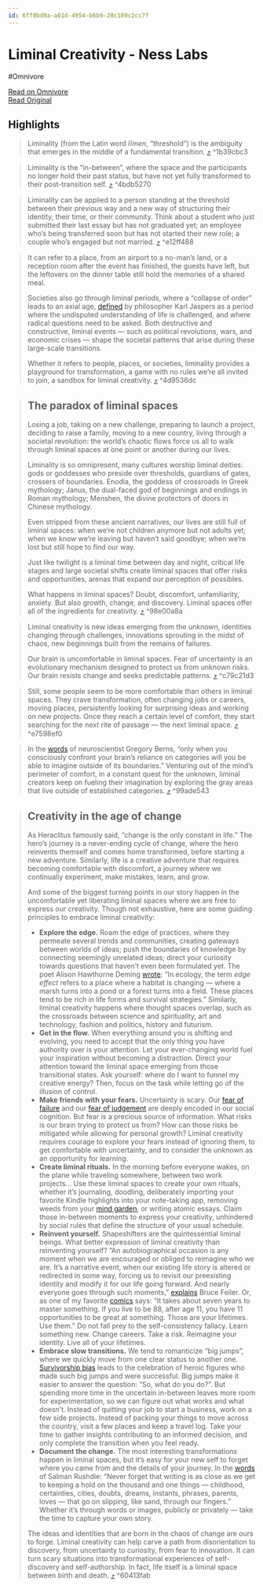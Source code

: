 ```yaml
---
id: 6ff0bd9a-a01d-4954-b6b9-28c109c2cc7f
---
```


# Liminal Creativity - Ness Labs
#Omnivore

[Read on Omnivore](https://omnivore.app/me/liminal-creativity-ness-labs-18e02a0d1fe)  
[Read Original](https://nesslabs.com/liminal-creativity)

## Highlights

> Liminality (from the Latin word _līmen_, “threshold”) is the ambiguity that emerges in the middle of a fundamental transition. [⤴️](https://omnivore.app/me/liminal-creativity-ness-labs-18e02a0d1fe#1b39cbc3-0d22-4fc2-b07e-972bb3ad2351) ^1b39cbc3

> Liminality is the “in-between”, where the space and the participants no longer hold their past status, but have not yet fully transformed to their post-transition self. [⤴️](https://omnivore.app/me/liminal-creativity-ness-labs-18e02a0d1fe#4bdb5270-f433-4f0a-86ce-f2e4a776178e) ^4bdb5270

> Liminality can be applied to a person standing at the threshold between their previous way and a new way of structuring their identity, their time, or their community. Think about a student who just submitted their last essay but has not graduated yet; an employee who’s being transferred soon but has not started their new role; a couple who’s engaged but not married. [⤴️](https://omnivore.app/me/liminal-creativity-ness-labs-18e02a0d1fe#e12ff488-29c3-426d-a089-53e226ef3fa0) ^e12ff488

> It can refer to a place, from an airport to a no-man’s land, or a reception room after the event has finished, the guests have left, but the leftovers on the dinner table still hold the memories of a shared meal.
> 
> Societies also go through liminal periods, where a “collapse of order” leads to an axial age, [defined](https://forskning.ruc.dk/en/publications/the-uses-and-meaning-of-liminality) by philosopher Karl Jaspers as a period where the undisputed understanding of life is challenged, and where radical questions need to be asked. Both destructive and constructive, liminal events — such as political revolutions, wars, and economic crises — shape the societal patterns that arise during these large-scale transitions.
> 
> Whether it refers to people, places, or societies, liminality provides a playground for transformation, a game with no rules we’re all invited to join, a sandbox for liminal creativity. [⤴️](https://omnivore.app/me/liminal-creativity-ness-labs-18e02a0d1fe#4d9536dc-123f-4252-8617-a38f3faf96c7) ^4d9536dc

> ## The paradox of liminal spaces
> 
> Losing a job, taking on a new challenge, preparing to launch a project, deciding to raise a family, moving to a new country, living through a societal revolution: the world’s chaotic flows force us all to walk through liminal spaces at one point or another during our lives.
> 
> Liminality is so omnipresent, many cultures worship liminal deities: gods or goddesses who preside over thresholds, guardians of gates, crossers of boundaries. Enodia, the goddess of crossroads in Greek mythology; Janus, the dual-faced god of beginnings and endings in Roman mythology; Menshen, the divine protectors of doors in Chinese mythology.
> 
> Even stripped from these ancient narratives, our lives are still full of liminal spaces: when we’re not children anymore but not adults yet; when we know we’re leaving but haven’t said goodbye; when we’re lost but still hope to find our way.
> 
> Just like twilight is a liminal time between day and night, critical life stages and large societal shifts create liminal spaces that offer risks and opportunities, arenas that expand our perception of possibles.
> 
> What happens in liminal spaces? Doubt, discomfort, unfamiliarity, anxiety. But also growth, change, and discovery. Liminal spaces offer all of the ingredients for creativity. [⤴️](https://omnivore.app/me/liminal-creativity-ness-labs-18e02a0d1fe#98e00a8a-ebed-4873-b440-3d1a3176fc03) ^98e00a8a

> Liminal creativity is new ideas emerging from the unknown, identities changing through challenges, innovations sprouting in the midst of chaos, new beginnings built from the remains of failures.
> 
> Our brain is uncomfortable in liminal spaces. Fear of uncertainty is an evolutionary mechanism designed to protect us from unknown risks. Our brain resists change and seeks predictable patterns. [⤴️](https://omnivore.app/me/liminal-creativity-ness-labs-18e02a0d1fe#c79c21d3-ebf9-4ab3-972a-72b6a01579bf) ^c79c21d3

> Still, some people seem to be more comfortable than others in liminal spaces. They crave transformation, often changing jobs or careers, moving places, persistently looking for surprising ideas and working on new projects. Once they reach a certain level of comfort, they start searching for the next rite of passage — the next liminal space. [⤴️](https://omnivore.app/me/liminal-creativity-ness-labs-18e02a0d1fe#e7598ef0-24dc-4c82-ae75-f51dd2ad4e86) ^e7598ef0

> In the [words](https://amzn.to/3K82iJ3) of neuroscientist Gregory Berns, “only when you consciously confront your brain’s reliance on categories will you be able to imagine outside of its boundaries.” Venturing out of the mind’s perimeter of comfort, in a constant quest for the unknown, liminal creators keep on fueling their imagination by exploring the gray areas that live outside of established categories. [⤴️](https://omnivore.app/me/liminal-creativity-ness-labs-18e02a0d1fe#99ade543-a723-421e-a984-57a48474a011) ^99ade543

> ## Creativity in the age of change
> 
> As Heraclitus famously said, “change is the only constant in life.” The hero’s journey is a never-ending cycle of change, where the hero reinvents themself and comes home transformed, before starting a new adventure. Similarly, life is a creative adventure that requires becoming comfortable with discomfort, a journey where we continually experiment, make mistakes, learn, and grow.
> 
> And some of the biggest turning points in our story happen in the uncomfortable yet liberating liminal spaces where we are free to express our creativity. Though not exhaustive, here are some guiding principles to embrace liminal creativity:
> 
> * **Explore the edge.** Roam the edge of practices, where they permeate several trends and communities, creating gateways between worlds of ideas; push the boundaries of knowledge by connecting seemingly unrelated ideas; direct your curiosity towards questions that haven’t even been formulated yet. The poet Alison Hawthorne Deming [wrote](https://www.jstor.org/stable/44363022): “In ecology, the term _edge effect_ refers to a place where a habitat is changing — where a marsh turns into a pond or a forest turns into a field. These places tend to be rich in life forms and survival strategies.” Similarly, liminal creativity happens where thought spaces overlap, such as the crossroads between science and spirituality, art and technology, fashion and politics, history and futurism.
> * **Get in the flow.** When everything around you is shifting and evolving, you need to accept that the only thing you have authority over is your attention. Let your ever-changing world fuel your inspiration without becoming a distraction. Direct your attention toward the liminal space emerging from those transitional states. Ask yourself: where do I want to funnel my creative energy? Then, focus on the task while letting go of the illusion of control.
> * **Make friends with your fears.** Uncertainty is scary. Our [fear of failure](https://nesslabs.com/fear-of-failure) and our [fear of judgement](https://nesslabs.com/fear-of-judgement) are deeply encoded in our social cognition. But fear is a precious source of information. What risks is our brain trying to protect us from? How can those risks be mitigated while allowing for personal growth? Liminal creativity requires courage to explore your fears instead of ignoring them, to get comfortable with uncertainty, and to consider the unknown as an opportunity for learning.
> * **Create liminal rituals.** In the morning before everyone wakes, on the plane while traveling somewhere, between two work projects… Use these liminal spaces to create your own rituals, whether it’s journaling, doodling, deliberately importing your favorite Kindle highlights into your note-taking app, removing weeds from your [mind garden](https://nesslabs.com/mind-garden), or writing atomic essays. Claim those in-between moments to express your creativity, unhindered by social rules that define the structure of your usual schedule.
> * **Reinvent yourself.** Shapeshifters are the quintessential liminal beings. What better expression of liminal creativity than reinventing yourself? “An autobiographical occasion is any moment when we are encouraged or obliged to reimagine who we are. It’s a narrative event, when our existing life story is altered or redirected in some way, forcing us to revisit our preexisting identity and modify it for our life going forward. And nearly everyone goes through such moments,” [explains](https://amzn.to/3pzot1m) Bruce Feiler. Or, as one of my favorite [comics](https://www.smbc-comics.com/comic/2012-09-02) says: “It takes about seven years to master something. If you live to be 88, after age 11, you have 11 opportunities to be great at something. Those are your lifetimes. Use them.” Do not fall prey to the self-consistency fallacy. Learn something new. Change careers. Take a risk. Reimagine your identity. Live all of your lifetimes.
> * **Embrace slow transitions.** We tend to romanticize “big jumps”, where we quickly move from one clear status to another one. [Survivorship bias](https://nesslabs.com/survivorship-bias) leads to the celebration of heroic figures who made such big jumps and were successful. Big jumps make it easier to answer the question: “So, what do you do?”. But spending more time in the uncertain in-between leaves more room for experimentation, so we can figure out what works and what doesn’t. Instead of quitting your job to start a business, work on a few side projects. Instead of packing your things to move across the country, visit a few places and keep a travel log. Take your time to gather insights contributing to an informed decision, and only complete the transition when you feel ready.
> * **Document the change.** The most interesting transformations happen in liminal spaces, but it’s easy for your new self to forget where you came from and the details of your journey. In the [words](https://amzn.to/3waXcWN) of Salman Rushdie: “Never forget that writing is as close as we get to keeping a hold on the thousand and one things — childhood, certainties, cities, doubts, dreams, instants, phrases, parents, loves — that go on slipping, like sand, through our fingers.” Whether it’s through words or images, publicly or privately — take the time to capture your own story.
> 
> The ideas and identities that are born in the chaos of change are ours to forge. Liminal creativity can help carve a path from disorientation to discovery, from uncertainty to curiosity, from fear to innovation. It can turn scary situations into transformational experiences of self-discovery and self-authorship. In fact, life itself is a liminal space between birth and death. [⤴️](https://omnivore.app/me/liminal-creativity-ness-labs-18e02a0d1fe#60413fab-bfb5-4599-9813-568b14d1770f) ^60413fab

